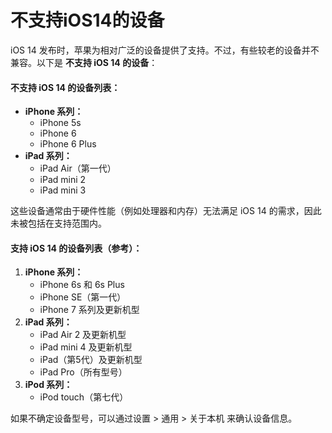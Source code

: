 # 不支持iOS14的设备

iOS 14 发布时，苹果为相对广泛的设备提供了支持。不过，有些较老的设备并不兼容。以下是 **不支持 iOS 14 的设备**：

#### **不支持 iOS 14 的设备列表：**

* **iPhone 系列：**
  * iPhone 5s
  * iPhone 6
  * iPhone 6 Plus
* **iPad 系列：**
  * iPad Air（第一代）
  * iPad mini 2
  * iPad mini 3

这些设备通常由于硬件性能（例如处理器和内存）无法满足 iOS 14 的需求，因此未被包括在支持范围内。

#### **支持 iOS 14 的设备列表（参考）：**

1. **iPhone 系列：**
   * iPhone 6s 和 6s Plus
   * iPhone SE（第一代）
   * iPhone 7 系列及更新机型
2. **iPad 系列：**
   * iPad Air 2 及更新机型
   * iPad mini 4 及更新机型
   * iPad（第5代）及更新机型
   * iPad Pro（所有型号）
3. **iPod 系列：**
   * iPod touch（第七代）

如果不确定设备型号，可以通过设置 > 通用 > 关于本机 来确认设备信息。
